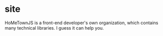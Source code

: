 # site
HoMeTownJS is a front-end developer's own organization, which contains many technical libraries. I guess it can help you.
